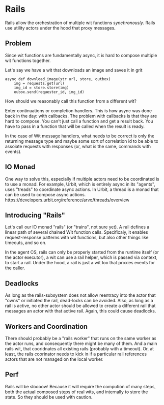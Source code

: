 # Rails

Rails allow the orchestration of multiple wit functions *synchronously*. Rails use utility actors under the hood that proxy messages.

## Problem
Since wit functions are fundamentally async, it is hard to compose multiple wit functions together.

Let's say we have a wit that downloads an image and saves it in grit

```
async def download_image(str url, store, outbox)
    img = requests.get(url)
    img_id = store.store(img)
    oubox.send(requester_id, img_id)
```

How should we reasonably call this function from a different wit?

Enter continuations or completion handlers. This is how async was done back in the day: with callbacks. The problem with callbacks is that they are hard to compose. You can't just call a function and get a result back. You have to pass in a function that will be called when the result is ready.

In the case of Wit message handlers, what needs to be correct is only the returning message type and maybe some sort of correlation id to be able to assoiate requests with responses (or, what is the same, commands with events).

## IO Monad
One way to solve this, especially if multiple actors need to be coordinated is to use a monad. For example, Urbit, which is entirely async in its "agents", uses "treads" to coordinate async actions. In Urbit, a thread is a monad that can be used to compose async actions. https://developers.urbit.org/reference/arvo/threads/overview

## Introducing "Rails" 
Let's call our IO monad "rails" (or "trains", not sure yet). A rail defines a linear path of several chained Wit function calls. Specificaly, it enables request-response patterns with wit functions, but also other things like timeouts, and so on.

In the agent OS, rails can only be properly started from the runtime itself (or the actor executor), a wit can use a rail helper, which is passed via context, to start a rail. Under the hood, a rail is just a wit too that proxies events for the caller.

## Deadlocks
As long as the rails-subsystem does not allow reentracy into the actor that "owns" or initiated the rail, dead-locks can be avoided. Also, as long as a rail is active, no other actor should be allowed to create a different rail that messages an actor with that active rail. Again, this could cause deadlocks.

## Workers and Coordination
There should probably be a "rails worker" that runs on the same worker as the actor runs, and consequently there might be many of them. And a main rails wit, that cooridnates all existing rails (probably with a timeout). Or, at least, the rails coorinator needs to kick in if a particular rail references actors that are not managed on the local worker.

## Perf
Rails will be sloooow! Because it will require the compution of many steps, both the actual composed steps of real wits, and internally to store the state. So they should be used with caution.